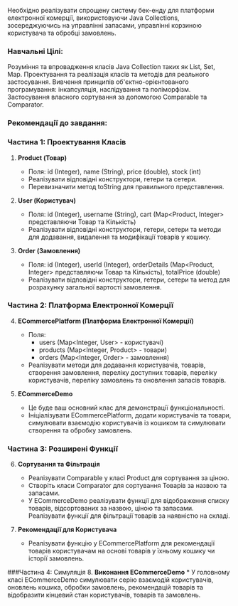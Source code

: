 Необхідно реалізувати спрощену систему бек-енду для платформи електронної комерції, використовуючи Java Collections, зосереджуючись на управлінні запасами, управлінні корзиною користувача та обробці замовлень.

### Навчальні Цілі:
Розуміння та впровадження класів Java Collection таких як List, Set, Map.
Проектування та реалізація класів та методів для реального застосування.
Вивчення принципів об'єктно-орієнтованого програмування: інкапсуляція, наслідування та поліморфізм.
Застосування власного сортування за допомогою Comparable та Comparator.

### Рекомендації до завдання:
### Частина 1: Проектування Класів
1. **Product (Товар)**
    * Поля: id (Integer), name (String), price (double), stock (int)
    * Реалізувати відповідні конструктори, гетери та сетери.
    * Перевизначити метод toString для правильного представлення.

2. **User (Користувач)**
    * Поля: id (Integer), username (String), cart (Map<Product, Integer> представляючи Товар та Кількість)
    * Реалізувати відповідні конструктори, гетери, сетери та методи для додавання, видалення та модифікації товарів у кошику.

3. **Order (Замовлення)**
    * Поля: id (Integer), userId (Integer), orderDetails (Map<Product, Integer> представляючи Товар та Кількість), totalPrice (double)
    * Реалізувати відповідні конструктори, гетери, сетери та метод для розрахунку загальної вартості замовлення.

### Частина 2: Платформа Електронної Комерції
4. **ECommercePlatform (Платформа Електронної Комерції)**
    * Поля:
        * users (Map<Integer, User> - користувачі)
        * products (Map<Integer, Product> - товари)
        * orders (Map<Integer, Order> - замовлення)
    * Реалізувати методи для додавання користувачів, товарів, створення замовлення, переліку доступних товарів, переліку користувачів, переліку замовлень та оновлення запасів товарів.

5. **ECommerceDemo**
    * Це буде ваш основний клас для демонстрації функціональності.
    * Ініціалізувати ECommercePlatform, додати користувачів та товари, симулювати взаємодію користувачів із кошиком та симулювати створення та обробку замовлень.

### Частина 3: Розширені Функції
6. **Сортування та Фільтрація**
    * Реалізувати Comparable у класі Product для сортування за ціною.
    * Створіть класи Comparator для сортування Товарів за назвою та запасами.
    * У ECommerceDemo реалізувати функції для відображення списку товарів, відсортованих за назвою, ціною та запасами. Реалізувати функції для фільтрації товарів за наявністю на складі.

7. **Рекомендації для Користувача**
    * Реалізувати функцію у ECommercePlatform для рекомендації товарів користувачам на основі товарів у їхньому кошику чи історії замовлень.

###Частина 4: Симуляція
8. **Виконання ECommerceDemo**
    * У головному класі ECommerceDemo симулювати серію взаємодій користувачів, оновлень кошика, обробки замовлень, рекомендацій товарів та відобразити кінцевий стан користувачів, товарів та замовлень.
